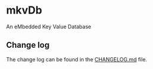 # mkvDb
An eMbedded Key Value Database

## Change log

The change log can be found in the [CHANGELOG.md](CHANGELOG.md) file.